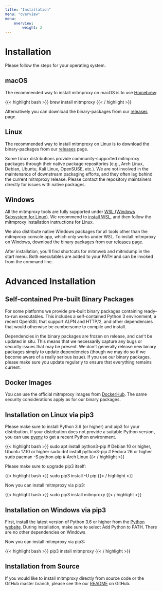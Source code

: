 ```yaml
---
title: "Installation"
menu: "overview"
menu:
    overview:
        weight: 2
---
```


# Installation

Please follow the steps for your operating system.

## macOS

The recommended way to install mitmproxy on macOS is to use
[Homebrew](https://brew.sh/):

{{< highlight bash  >}}
brew install mitmproxy
{{< / highlight >}}

Alternatively you can download the binary-packages from our
[releases](https://github.com/mitmproxy/mitmproxy/releases/latest) page.

## Linux

The recommended way to install mitmproxy on Linux is to download the
binary-packages from our
[releases](https://github.com/mitmproxy/mitmproxy/releases/latest) page.

Some Linux distributions provide community-supported mitmproxy packages through
their native package repositories (e.g., Arch Linux, Debian, Ubuntu, Kali Linux,
OpenSUSE, etc.). We are not involved in the maintenance of downstream packaging
efforts, and they often lag behind the current mitmproxy release. Please contact
the repository maintainers directly for issues with native packages.

## Windows


All the mitmproxy tools are fully supported under [WSL (Windows Subsystem for
Linux)](https://docs.microsoft.com/en-us/windows/wsl/about). We recommend to [install WSL](https://docs.microsoft.com/en-us/windows/wsl/install-win10), and then
follow the mitmproxy installation instructions for Linux.

We also distribute native Windows packages for all tools other than the
mitmproxy console app, which only works under WSL. To install mitmproxy on Windows,
download the binary packages from our
[releases](https://github.com/mitmproxy/mitmproxy/releases/latest) page. 

After installation, you'll find shortcuts for mitmweb and mitmdump in the start
menu. Both executables are added to your PATH and can be invoked from the
command line.


# Advanced Installation

## Self-contained Pre-built Binary Packages

For some platforms we provide pre-built binary packages containing ready-to-run
executables. This includes a self-contained Python 3 environment, a recent
OpenSSL that support ALPN and HTTP/2, and other dependencies that would
otherwise be cumbersome to compile and install.

Dependencies in the binary packages are frozen on release, and can't be updated
in situ. This means that we necessarily capture any bugs or security issues that
may be present. We don't generally release new binary packages simply to update
dependencies (though we may do so if we become aware of a really serious issue).
If you use our binary packages, please make sure you update regularly to ensure
that everything remains current.


## Docker Images

You can use the official mitmproxy images from
[DockerHub](https://hub.docker.com/r/mitmproxy/mitmproxy/). The same
security considerations apply as for our binary packages.

## Installation on Linux via pip3

Please make sure to install Python 3.6 (or higher) and pip3 for your
distribution. If your distribution does not provide a suitable Python
version, you can use [pyenv](https://github.com/yyuu/pyenv) to get a
recent Python environment.

{{< highlight bash  >}}
sudo apt install python3-pip # Debian 10 or higher, Ubuntu 17.10 or higher
sudo dnf install python3-pip # Fedora 26 or higher
sudo pacman -S python-pip # Arch Linux
{{< / highlight >}}

Please make sure to upgrade pip3 itself:

{{< highlight bash  >}}
sudo pip3 install -U pip
{{< / highlight >}}

Now you can install mitmproxy via pip3:

{{< highlight bash  >}}
sudo pip3 install mitmproxy
{{< / highlight >}}

## Installation on Windows via pip3

First, install the latest version of Python 3.6 or higher from the
[Python website](https://www.python.org/downloads/windows/). During
installation, make sure to select Add Python to PATH. There are no other
dependencies on Windows.

Now you can install mitmproxy via pip3:

{{< highlight bash  >}}
pip3 install mitmproxy
{{< / highlight >}}

## Installation from Source

If you would like to install mitmproxy directly from source code or the
GitHub master branch, please see the our
[README](https://github.com/mitmproxy/mitmproxy/blob/master/README.rst)
on GitHub.
